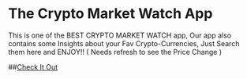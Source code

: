 # The Crypto Market Watch App

This is one of the BEST CRYPTO MARKET WATCH app, Our app also contains some Insights about your Fav Crypto-Currencies,
Just Search them here and ENJOY!! ( Needs refresh to see the Price Change )

##[Check It Out](https://crypto-shikhar.netlify.app/)
